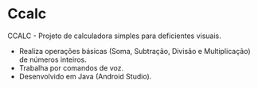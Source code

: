 # Ccalc
CCALC - Projeto de calculadora simples para deficientes visuais.

 - Realiza operações básicas (Soma, Subtração, Divisão e Multiplicação) de números inteiros.
 - Trabalha por comandos de voz.
 - Desenvolvido em Java (Android Studio).
